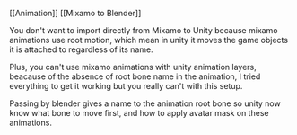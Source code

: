 [[Animation]]
[[Mixamo to Blender]]

You don't want to import directly from Mixamo to Unity because mixamo animations use root motion, which mean in unity it moves the game objects it is attached to regardless of its name.

Plus, you can't use mixamo animations with unity animation layers, beacause of the absence of root bone name in the animation, I tried everything to get it working but you really can't with this setup.

Passing by blender gives a name to the animation root bone so unity now know what bone to move first, and how to apply avatar mask on these animations. 